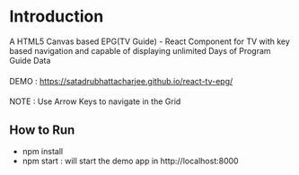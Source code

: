 # Introduction

A HTML5 Canvas based EPG(TV Guide) - React Component for TV with key based navigation and capable of displaying unlimited Days of Program Guide Data

####
DEMO : https://satadrubhattacharjee.github.io/react-tv-epg/
####
NOTE : Use Arrow Keys to navigate in the Grid

## How to Run
- npm install
- npm start : will start the demo app in http://localhost:8000
